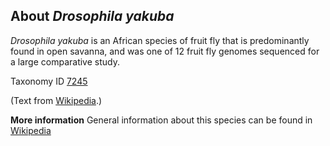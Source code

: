 **About *Drosophila yakuba***
-------------------------
*Drosophila yakuba* is an African species of fruit fly that is 
predominantly found in open savanna, and was one of 12 fruit fly 
genomes sequenced for a large comparative study.

Taxonomy ID [7245](https://www.uniprot.org/taxonomy/7245)

(Text from [Wikipedia](https://en.wikipedia.org/).)

**More information**
General information about this species can be found in [Wikipedia](https://en.wikipedia.org/wiki/Drosophila_yakuba)
